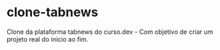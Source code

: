 # clone-tabnews

Clone da plataforma tabnews do curso.dev - Com objetivo de criar um projeto real do inicio ao fim.
